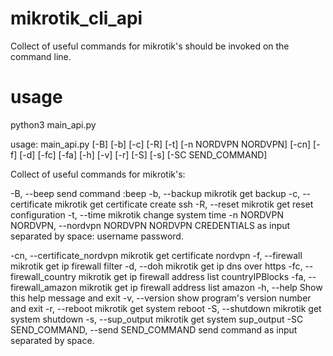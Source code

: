 # mikrotik_cli_api
Collect of useful commands for mikrotik's should be invoked on the command line.
# usage
python3 main_api.py 

usage: main_api.py [-B] [-b] [-c] [-R] [-t] [-n NORDVPN NORDVPN] [-cn] [-f] [-d] [-fc] [-fa] [-h] [-v] [-r] [-S] [-s]
                   [-SC SEND_COMMAND]

Collect of useful commands for mikrotik's:

  -B, --beep            send command :beep
  -b, --backup          mikrotik get backup
  -c, --certificate     mikrotik get certificate create ssh
  -R, --reset           mikrotik get reset configuration
  -t, --time            mikrotik change system time
  -n NORDVPN NORDVPN, --nordvpn NORDVPN NORDVPN
                        CREDENTIALS as input separated by space: username password.
                        
  -cn, --certificate_nordvpn
                        mikrotik get certificate nordvpn
  -f, --firewall        mikrotik get ip firewall filter
  -d, --doh             mikrotik get ip dns over https
  -fc, --firewall_country
                        mikrotik get ip firewall address list countryIPBlocks
  -fa, --firewall_amazon
                        mikrotik get ip firewall address list amazon
  -h, --help            Show this help message and exit
  -v, --version         show program's version number and exit
  -r, --reboot          mikrotik get system reboot
  -S, --shutdown        mikrotik get system shutdown
  -s, --sup_output      mikrotik get system sup_output
  -SC SEND_COMMAND, --send SEND_COMMAND
                        send command as input separated by space.
